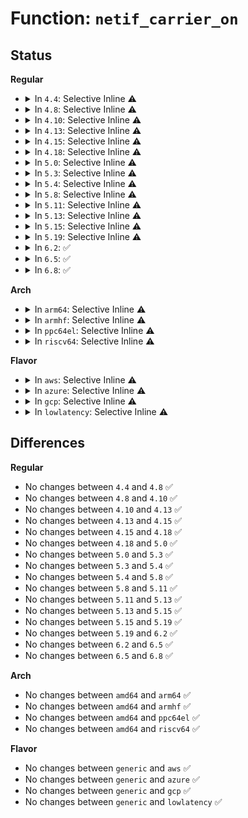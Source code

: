 # Function: <code>netif_carrier_on</code>

## Status
<b>Regular</b>
<ul>
<li>
<details>
<summary>In <code>4.4</code>: Selective Inline ⚠️</summary>

```c
void netif_carrier_on(struct net_device *dev);
```

**Collision:** Unique Global

**Inline:** Selective

**Transformation:** False

**Instances:**

```
In net/sched/sch_generic.c (ffffffff81741800)
Location: net/sched/sch_generic.c:347
Inline: True
Direct callers:
  - drivers/net/phy/phy.c:phy_state_machine
  - drivers/net/phy/phy.c:phy_state_machine
  - drivers/net/phy/phy.c:phy_state_machine
  - drivers/net/phy/phy.c:phy_state_machine
  - drivers/net/tun.c:__tun_chr_ioctl
  - drivers/net/virtio_net.c:virtnet_config_changed_work
  - drivers/net/virtio_net.c:virtnet_probe
  - drivers/net/xen-netfront.c:netback_changed
```
**Symbols:**

```
ffffffff81741800-ffffffff8174183f: netif_carrier_on (STB_GLOBAL)
```
</details>
</li>
<li>
<details>
<summary>In <code>4.8</code>: Selective Inline ⚠️</summary>

```c
void netif_carrier_on(struct net_device *dev);
```

**Collision:** Unique Global

**Inline:** Selective

**Transformation:** False

**Instances:**

```
In net/sched/sch_generic.c (ffffffff817ae690)
Location: net/sched/sch_generic.c:360
Inline: True
Direct callers:
  - drivers/net/phy/phy.c:phy_state_machine
  - drivers/net/phy/phy.c:phy_state_machine
  - drivers/net/phy/phy.c:phy_state_machine
  - drivers/net/phy/phy.c:phy_state_machine
  - drivers/net/tun.c:__tun_chr_ioctl
  - drivers/net/virtio_net.c:virtnet_probe
  - drivers/net/virtio_net.c:virtnet_config_changed_work
  - drivers/net/xen-netfront.c:netback_changed
```
**Symbols:**

```
ffffffff817ae690-ffffffff817ae6d0: netif_carrier_on (STB_GLOBAL)
```
</details>
</li>
<li>
<details>
<summary>In <code>4.10</code>: Selective Inline ⚠️</summary>

```c
void netif_carrier_on(struct net_device *dev);
```

**Collision:** Unique Global

**Inline:** Selective

**Transformation:** False

**Instances:**

```
In net/sched/sch_generic.c (ffffffff817ddd20)
Location: net/sched/sch_generic.c:360
Inline: True
Direct callers:
  - drivers/net/phy/phy.c:phy_state_machine
  - drivers/net/phy/phy.c:phy_state_machine
  - drivers/net/phy/phy.c:phy_state_machine
  - drivers/net/phy/phy.c:phy_state_machine
  - drivers/net/tun.c:__tun_chr_ioctl
  - drivers/net/xen-netfront.c:xennet_connect
```
**Symbols:**

```
ffffffff817ddd20-ffffffff817ddd60: netif_carrier_on (STB_GLOBAL)
```
</details>
</li>
<li>
<details>
<summary>In <code>4.13</code>: Selective Inline ⚠️</summary>

```c
void netif_carrier_on(struct net_device *dev);
```

**Collision:** Unique Global

**Inline:** Selective

**Transformation:** False

**Instances:**

```
In net/sched/sch_generic.c (ffffffff817fd340)
Location: net/sched/sch_generic.c:360
Inline: True
Direct callers:
  - drivers/net/phy/phy.c:phy_state_machine
  - drivers/net/phy/phy.c:phy_state_machine
  - drivers/net/phy/phy.c:phy_state_machine
  - drivers/net/tun.c:__tun_chr_ioctl
  - drivers/net/xen-netfront.c:netback_changed
  - net/core/dev.c:netif_stacked_transfer_operstate
```
**Symbols:**

```
ffffffff817fd340-ffffffff817fd37c: netif_carrier_on (STB_GLOBAL)
```
</details>
</li>
<li>
<details>
<summary>In <code>4.15</code>: Selective Inline ⚠️</summary>

```c
void netif_carrier_on(struct net_device *dev);
```

**Collision:** Unique Global

**Inline:** Selective

**Transformation:** False

**Instances:**

```
In net/sched/sch_generic.c (ffffffff8187ad90)
Location: net/sched/sch_generic.c:367
Inline: True
Direct callers:
  - drivers/net/phy/phy_device.c:phy_link_change
  - drivers/net/tun.c:__tun_chr_ioctl
  - drivers/net/xen-netfront.c:netback_changed
  - net/core/dev.c:netif_stacked_transfer_operstate
```
**Symbols:**

```
ffffffff8187ad90-ffffffff8187adcc: netif_carrier_on (STB_GLOBAL)
```
</details>
</li>
<li>
<details>
<summary>In <code>4.18</code>: Selective Inline ⚠️</summary>

```c
void netif_carrier_on(struct net_device *dev);
```

**Collision:** Unique Global

**Inline:** Selective

**Transformation:** False

**Instances:**

```
In net/sched/sch_generic.c (ffffffff818cd130)
Location: net/sched/sch_generic.c:505
Inline: True
Direct callers:
  - drivers/net/phy/phy_device.c:phy_link_change
  - drivers/net/xen-netfront.c:netback_changed
  - net/core/dev.c:netif_stacked_transfer_operstate
```
**Symbols:**

```
ffffffff818cd130-ffffffff818cd170: netif_carrier_on (STB_GLOBAL)
```
</details>
</li>
<li>
<details>
<summary>In <code>5.0</code>: Selective Inline ⚠️</summary>

```c
void netif_carrier_on(struct net_device *dev);
```

**Collision:** Unique Global

**Inline:** Selective

**Transformation:** False

**Instances:**

```
In net/sched/sch_generic.c (ffffffff818f8490)
Location: net/sched/sch_generic.c:505
Inline: True
Direct callers:
  - drivers/net/phy/phy_device.c:phy_link_change
  - drivers/net/tun.c:__tun_chr_ioctl
  - drivers/net/xen-netfront.c:netback_changed
  - net/core/dev.c:netif_stacked_transfer_operstate
```
**Symbols:**

```
ffffffff818f8490-ffffffff818f84d0: netif_carrier_on (STB_GLOBAL)
```
</details>
</li>
<li>
<details>
<summary>In <code>5.3</code>: Selective Inline ⚠️</summary>

```c
void netif_carrier_on(struct net_device *dev);
```

**Collision:** Unique Global

**Inline:** Selective

**Transformation:** False

**Instances:**

```
In net/sched/sch_generic.c (ffffffff81957c30)
Location: net/sched/sch_generic.c:492
Inline: True
Direct callers:
  - drivers/net/phy/phy_device.c:phy_link_change
  - drivers/net/tun.c:__tun_chr_ioctl
  - drivers/net/xen-netfront.c:netback_changed
  - net/core/dev.c:netif_stacked_transfer_operstate
  - net/core/dev.c:dev_change_proto_down_generic
```
**Symbols:**

```
ffffffff81957c30-ffffffff81957c74: netif_carrier_on (STB_GLOBAL)
```
</details>
</li>
<li>
<details>
<summary>In <code>5.4</code>: Selective Inline ⚠️</summary>

```c
void netif_carrier_on(struct net_device *dev);
```

**Collision:** Unique Global

**Inline:** Selective

**Transformation:** False

**Instances:**

```
In net/sched/sch_generic.c (ffffffff8198e0d0)
Location: net/sched/sch_generic.c:492
Inline: True
Direct callers:
  - drivers/net/phy/phy_device.c:phy_link_change
  - drivers/net/tun.c:__tun_chr_ioctl
  - drivers/net/xen-netfront.c:netback_changed
  - net/core/dev.c:netif_stacked_transfer_operstate
  - net/core/dev.c:dev_change_proto_down_generic
```
**Symbols:**

```
ffffffff8198e0d0-ffffffff8198e114: netif_carrier_on (STB_GLOBAL)
```
</details>
</li>
<li>
<details>
<summary>In <code>5.8</code>: Selective Inline ⚠️</summary>

```c
void netif_carrier_on(struct net_device *dev);
```

**Collision:** Unique Global

**Inline:** Selective

**Transformation:** False

**Instances:**

```
In net/sched/sch_generic.c (ffffffff81a645e0)
Location: net/sched/sch_generic.c:488
Inline: True
Direct callers:
  - drivers/net/phy/phy_device.c:phy_link_change
  - drivers/net/xen-netfront.c:xennet_connect
  - net/core/dev.c:netif_stacked_transfer_operstate
  - net/core/dev.c:dev_change_proto_down_generic
```
**Symbols:**

```
ffffffff81a645e0-ffffffff81a64626: netif_carrier_on (STB_GLOBAL)
```
</details>
</li>
<li>
<details>
<summary>In <code>5.11</code>: Selective Inline ⚠️</summary>

```c
void netif_carrier_on(struct net_device *dev);
```

**Collision:** Unique Global

**Inline:** Selective

**Transformation:** False

**Instances:**

```
In net/sched/sch_generic.c (ffffffff81a6c720)
Location: net/sched/sch_generic.c:488
Inline: True
Direct callers:
  - drivers/net/phy/phy_device.c:phy_link_change
  - drivers/net/xen-netfront.c:xennet_connect
  - net/core/dev.c:netif_stacked_transfer_operstate
  - net/core/dev.c:dev_change_proto_down_generic
```
**Symbols:**

```
ffffffff81a6c720-ffffffff81a6c766: netif_carrier_on (STB_GLOBAL)
```
</details>
</li>
<li>
<details>
<summary>In <code>5.13</code>: Selective Inline ⚠️</summary>

```c
void netif_carrier_on(struct net_device *dev);
```

**Collision:** Unique Global

**Inline:** Selective

**Transformation:** False

**Instances:**

```
In net/sched/sch_generic.c (ffffffff81a54eb0)
Location: net/sched/sch_generic.c:513
Inline: True
Direct callers:
  - drivers/net/phy/phy_device.c:phy_link_change
  - drivers/net/tun.c:__tun_chr_ioctl
  - drivers/net/xen-netfront.c:xennet_connect
  - net/core/dev.c:netif_stacked_transfer_operstate
  - net/core/dev.c:dev_change_proto_down_generic
```
**Symbols:**

```
ffffffff81a54eb0-ffffffff81a54ef6: netif_carrier_on (STB_GLOBAL)
```
</details>
</li>
<li>
<details>
<summary>In <code>5.15</code>: Selective Inline ⚠️</summary>

```c
void netif_carrier_on(struct net_device *dev);
```

**Collision:** Unique Global

**Inline:** Selective

**Transformation:** False

**Instances:**

```
In net/sched/sch_generic.c (ffffffff81b0dbc0)
Location: net/sched/sch_generic.c:523
Inline: True
Direct callers:
  - drivers/net/phy/phy_device.c:phy_link_change
  - drivers/net/tun.c:__tun_chr_ioctl
  - drivers/net/xen-netfront.c:xennet_connect
  - net/core/dev.c:netif_stacked_transfer_operstate
  - net/core/dev.c:dev_change_proto_down_generic
```
**Symbols:**

```
ffffffff81b0dbc0-ffffffff81b0dc06: netif_carrier_on (STB_GLOBAL)
```
</details>
</li>
<li>
<details>
<summary>In <code>5.19</code>: Selective Inline ⚠️</summary>

```c
void netif_carrier_on(struct net_device *dev);
```

**Collision:** Unique Global

**Inline:** Selective

**Transformation:** False

**Instances:**

```
In net/sched/sch_generic.c (ffffffff81c94f90)
Location: net/sched/sch_generic.c:578
Inline: True
Direct callers:
  - drivers/net/phy/phy_device.c:phy_link_change
  - drivers/net/tun.c:__tun_chr_ioctl
  - drivers/net/tun.c:tun_net_change_carrier
  - drivers/net/xen-netfront.c:xennet_connect
  - net/core/dev.c:netif_stacked_transfer_operstate
  - net/core/dev.c:dev_change_proto_down
```
**Symbols:**

```
ffffffff81c94f90-ffffffff81c94fe4: netif_carrier_on (STB_GLOBAL)
```
</details>
</li>
<li>
<details>
<summary>In <code>6.2</code>: ✅</summary>

```c
void netif_carrier_on(struct net_device *dev);
```

**Collision:** Unique Global

**Inline:** No

**Transformation:** False

**Instances:**

```
In net/sched/sch_generic.c (ffffffff81e50a60)
Location: net/sched/sch_generic.c:575
Inline: False
Direct callers:
  - drivers/net/phy/phy_device.c:phy_link_change
  - drivers/net/tun.c:__tun_chr_ioctl
  - drivers/net/tun.c:tun_net_change_carrier
  - drivers/net/xen-netfront.c:xennet_connect
  - net/core/dev.c:netif_stacked_transfer_operstate
  - net/core/dev.c:dev_change_proto_down
```
**Symbols:**

```
ffffffff81e50a60-ffffffff81e50ab4: netif_carrier_on (STB_GLOBAL)
```
</details>
</li>
<li>
<details>
<summary>In <code>6.5</code>: ✅</summary>

```c
void netif_carrier_on(struct net_device *dev);
```

**Collision:** Unique Global

**Inline:** No

**Transformation:** False

**Instances:**

```
In net/sched/sch_generic.c (ffffffff81eac270)
Location: net/sched/sch_generic.c:575
Inline: False
Direct callers:
  - drivers/net/phy/phy_device.c:phy_link_change
  - drivers/net/tun.c:__tun_chr_ioctl
  - drivers/net/tun.c:tun_net_change_carrier
  - drivers/net/virtio_net.c:virtnet_probe
  - drivers/net/virtio_net.c:virtnet_config_changed_work
  - drivers/net/xen-netfront.c:xennet_connect
  - drivers/net/net_failover.c:net_failover_slave_link_change
  - drivers/net/net_failover.c:net_failover_open
  - net/core/dev.c:netif_stacked_transfer_operstate
  - net/core/dev.c:dev_change_proto_down
```
**Symbols:**

```
ffffffff81eac270-ffffffff81eac2c4: netif_carrier_on (STB_GLOBAL)
```
</details>
</li>
<li>
<details>
<summary>In <code>6.8</code>: ✅</summary>

```c
void netif_carrier_on(struct net_device *dev);
```

**Collision:** Unique Global

**Inline:** No

**Transformation:** False

**Instances:**

```
In net/sched/sch_generic.c (ffffffff81f6ed00)
Location: net/sched/sch_generic.c:576
Inline: False
Direct callers:
  - drivers/net/netkit.c:netkit_open
  - drivers/net/netkit.c:netkit_open
  - drivers/net/phy/phy_device.c:phy_link_change
  - drivers/net/tun.c:__tun_chr_ioctl
  - drivers/net/tun.c:tun_net_change_carrier
  - drivers/net/virtio_net.c:virtnet_probe
  - drivers/net/virtio_net.c:virtnet_config_changed_work
  - drivers/net/xen-netfront.c:xennet_connect
  - drivers/net/net_failover.c:net_failover_slave_link_change
  - drivers/net/net_failover.c:net_failover_open
  - net/core/dev.c:netif_stacked_transfer_operstate
  - net/core/dev.c:dev_change_proto_down
```
**Symbols:**

```
ffffffff81f6ed00-ffffffff81f6ed5a: netif_carrier_on (STB_GLOBAL)
```
</details>
</li>
</ul>
<b>Arch</b>
<ul>
<li>
<details>
<summary>In <code>arm64</code>: Selective Inline ⚠️</summary>

```c
void netif_carrier_on(struct net_device *dev);
```

**Collision:** Unique Global

**Inline:** Selective

**Transformation:** False

**Instances:**

```
In net/sched/sch_generic.c (ffff800010c39898)
Location: net/sched/sch_generic.c:492
Inline: True
Direct callers:
  - drivers/net/mii.c:mii_check_link
  - drivers/net/phy/phy_device.c:phy_link_change
  - drivers/net/tun.c:__tun_chr_ioctl
  - drivers/net/ethernet/smsc/smc91x.c:smc_10bt_check_media
  - drivers/net/xen-netfront.c:netback_changed
  - net/core/dev.c:netif_stacked_transfer_operstate
  - net/core/dev.c:dev_change_proto_down_generic
```
**Symbols:**

```
ffff800010c39898-ffff800010c39958: netif_carrier_on (STB_GLOBAL)
```
</details>
</li>
<li>
<details>
<summary>In <code>armhf</code>: Selective Inline ⚠️</summary>

```c
void netif_carrier_on(struct net_device *dev);
```

**Collision:** Unique Global

**Inline:** Selective

**Transformation:** False

**Instances:**

```
In net/sched/sch_generic.c (c0d4bc1c)
Location: net/sched/sch_generic.c:492
Inline: True
Direct callers:
  - drivers/net/phy/phy_device.c:phy_link_change
  - drivers/net/ethernet/ti/cpsw.c:cpsw_adjust_link
  - net/core/dev.c:netif_stacked_transfer_operstate
  - net/core/dev.c:dev_change_proto_down_generic
```
**Symbols:**

```
c0d4bc1c-c0d4bc90: netif_carrier_on (STB_GLOBAL)
```
</details>
</li>
<li>
<details>
<summary>In <code>ppc64el</code>: Selective Inline ⚠️</summary>

```c
void netif_carrier_on(struct net_device *dev);
```

**Collision:** Unique Global

**Inline:** Selective

**Transformation:** False

**Instances:**

```
In net/sched/sch_generic.c (c000000000d326a0)
Location: net/sched/sch_generic.c:492
Inline: True
Direct callers:
  - drivers/net/phy/phy_device.c:phy_link_change
  - drivers/net/tun.c:__tun_chr_ioctl
  - net/core/dev.c:netif_stacked_transfer_operstate
  - net/core/dev.c:dev_change_proto_down_generic
```
**Symbols:**

```
c000000000d326a0-c000000000d32768: netif_carrier_on (STB_GLOBAL)
```
</details>
</li>
<li>
<details>
<summary>In <code>riscv64</code>: Selective Inline ⚠️</summary>

```c
void netif_carrier_on(struct net_device *dev);
```

**Collision:** Unique Global

**Inline:** Selective

**Transformation:** False

**Instances:**

```
In net/sched/sch_generic.c (ffffffe0007aac98)
Location: net/sched/sch_generic.c:492
Inline: True
Direct callers:
  - drivers/net/phy/phy_device.c:phy_link_change
  - net/core/dev.c:netif_stacked_transfer_operstate
  - net/core/dev.c:dev_change_proto_down_generic
```
**Symbols:**

```
ffffffe0007aac98-ffffffe0007aacf2: netif_carrier_on (STB_GLOBAL)
```
</details>
</li>
</ul>
<b>Flavor</b>
<ul>
<li>
<details>
<summary>In <code>aws</code>: Selective Inline ⚠️</summary>

```c
void netif_carrier_on(struct net_device *dev);
```

**Collision:** Unique Global

**Inline:** Selective

**Transformation:** False

**Instances:**

```
In net/sched/sch_generic.c (ffffffff8192df40)
Location: net/sched/sch_generic.c:492
Inline: True
Direct callers:
  - drivers/net/phy/phy_device.c:phy_link_change
  - drivers/net/tun.c:__tun_chr_ioctl
  - drivers/net/xen-netfront.c:netback_changed
  - net/core/dev.c:netif_stacked_transfer_operstate
  - net/core/dev.c:dev_change_proto_down_generic
```
**Symbols:**

```
ffffffff8192df40-ffffffff8192df84: netif_carrier_on (STB_GLOBAL)
```
</details>
</li>
<li>
<details>
<summary>In <code>azure</code>: Selective Inline ⚠️</summary>

```c
void netif_carrier_on(struct net_device *dev);
```

**Collision:** Unique Global

**Inline:** Selective

**Transformation:** False

**Instances:**

```
In net/sched/sch_generic.c (ffffffff818e7a40)
Location: net/sched/sch_generic.c:492
Inline: True
Direct callers:
  - drivers/net/phy/phy_device.c:phy_link_change
  - drivers/net/tun.c:__tun_chr_ioctl
  - net/core/dev.c:netif_stacked_transfer_operstate
  - net/core/dev.c:dev_change_proto_down_generic
```
**Symbols:**

```
ffffffff818e7a40-ffffffff818e7a84: netif_carrier_on (STB_GLOBAL)
```
</details>
</li>
<li>
<details>
<summary>In <code>gcp</code>: Selective Inline ⚠️</summary>

```c
void netif_carrier_on(struct net_device *dev);
```

**Collision:** Unique Global

**Inline:** Selective

**Transformation:** False

**Instances:**

```
In net/sched/sch_generic.c (ffffffff8197f0d0)
Location: net/sched/sch_generic.c:492
Inline: True
Direct callers:
  - drivers/net/phy/phy_device.c:phy_link_change
  - drivers/net/tun.c:__tun_chr_ioctl
  - drivers/net/xen-netfront.c:netback_changed
  - net/core/dev.c:netif_stacked_transfer_operstate
  - net/core/dev.c:dev_change_proto_down_generic
```
**Symbols:**

```
ffffffff8197f0d0-ffffffff8197f114: netif_carrier_on (STB_GLOBAL)
```
</details>
</li>
<li>
<details>
<summary>In <code>lowlatency</code>: Selective Inline ⚠️</summary>

```c
void netif_carrier_on(struct net_device *dev);
```

**Collision:** Unique Global

**Inline:** Selective

**Transformation:** False

**Instances:**

```
In net/sched/sch_generic.c (ffffffff819a1630)
Location: net/sched/sch_generic.c:492
Inline: True
Direct callers:
  - drivers/net/phy/phy_device.c:phy_link_change
  - drivers/net/tun.c:__tun_chr_ioctl
  - drivers/net/xen-netfront.c:netback_changed
  - net/core/dev.c:netif_stacked_transfer_operstate
  - net/core/dev.c:dev_change_proto_down_generic
```
**Symbols:**

```
ffffffff819a1630-ffffffff819a1674: netif_carrier_on (STB_GLOBAL)
```
</details>
</li>
</ul>

## Differences
<b>Regular</b>
<ul>
<li>
No changes between <code>4.4</code> and <code>4.8</code> ✅
</li>
<li>
No changes between <code>4.8</code> and <code>4.10</code> ✅
</li>
<li>
No changes between <code>4.10</code> and <code>4.13</code> ✅
</li>
<li>
No changes between <code>4.13</code> and <code>4.15</code> ✅
</li>
<li>
No changes between <code>4.15</code> and <code>4.18</code> ✅
</li>
<li>
No changes between <code>4.18</code> and <code>5.0</code> ✅
</li>
<li>
No changes between <code>5.0</code> and <code>5.3</code> ✅
</li>
<li>
No changes between <code>5.3</code> and <code>5.4</code> ✅
</li>
<li>
No changes between <code>5.4</code> and <code>5.8</code> ✅
</li>
<li>
No changes between <code>5.8</code> and <code>5.11</code> ✅
</li>
<li>
No changes between <code>5.11</code> and <code>5.13</code> ✅
</li>
<li>
No changes between <code>5.13</code> and <code>5.15</code> ✅
</li>
<li>
No changes between <code>5.15</code> and <code>5.19</code> ✅
</li>
<li>
No changes between <code>5.19</code> and <code>6.2</code> ✅
</li>
<li>
No changes between <code>6.2</code> and <code>6.5</code> ✅
</li>
<li>
No changes between <code>6.5</code> and <code>6.8</code> ✅
</li>
</ul>
<b>Arch</b>
<ul>
<li>
No changes between <code>amd64</code> and <code>arm64</code> ✅
</li>
<li>
No changes between <code>amd64</code> and <code>armhf</code> ✅
</li>
<li>
No changes between <code>amd64</code> and <code>ppc64el</code> ✅
</li>
<li>
No changes between <code>amd64</code> and <code>riscv64</code> ✅
</li>
</ul>
<b>Flavor</b>
<ul>
<li>
No changes between <code>generic</code> and <code>aws</code> ✅
</li>
<li>
No changes between <code>generic</code> and <code>azure</code> ✅
</li>
<li>
No changes between <code>generic</code> and <code>gcp</code> ✅
</li>
<li>
No changes between <code>generic</code> and <code>lowlatency</code> ✅
</li>
</ul>
